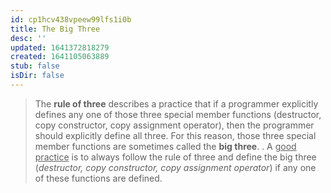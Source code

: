 ```yaml
---
id: cp1hcv438vpeew99lfs1i0b
title: The Big Three
desc: ''
updated: 1641372818279
created: 1641105063889
stub: false
isDir: false
---
```



> The **rule of three** describes a practice that if a programmer explicitly defines any one of those three special member functions (destructor, copy constructor, copy assignment operator), then the programmer should explicitly define all three. For this reason, those three special member functions are sometimes called the **big three**.
> .
> A <u>good practice</u> is to always follow the rule of three and define the big three (_destructor, copy constructor, copy assignment operator_) if any one of these functions are defined.
